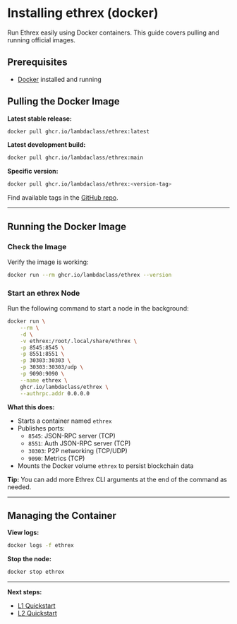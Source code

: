 # Installing ethrex (docker)

Run Ethrex easily using Docker containers. This guide covers pulling and running official images.

## Prerequisites

- [Docker](https://www.docker.com/get-started/) installed and running

## Pulling the Docker Image

**Latest stable release:**

```sh
docker pull ghcr.io/lambdaclass/ethrex:latest
```

**Latest development build:**

```sh
docker pull ghcr.io/lambdaclass/ethrex:main
```

**Specific version:**

```sh
docker pull ghcr.io/lambdaclass/ethrex:<version-tag>
```

Find available tags in the <a href="https://github.com/lambdaclass/ethrex/tags" target="_blank">GitHub repo</a>.

---

## Running the Docker Image

### Check the Image

Verify the image is working:

```sh
docker run --rm ghcr.io/lambdaclass/ethrex --version
```

### Start an ethrex Node

Run the following command to start a node in the background:

```sh
docker run \
    --rm \
    -d \
    -v ethrex:/root/.local/share/ethrex \
    -p 8545:8545 \
    -p 8551:8551 \
    -p 30303:30303 \
    -p 30303:30303/udp \
    -p 9090:9090 \
    --name ethrex \
    ghcr.io/lambdaclass/ethrex \
    --authrpc.addr 0.0.0.0
```

**What this does:**

- Starts a container named `ethrex`
- Publishes ports:
  - `8545`: JSON-RPC server (TCP)
  - `8551`: Auth JSON-RPC server (TCP)
  - `30303`: P2P networking (TCP/UDP)
  - `9090`: Metrics (TCP)
- Mounts the Docker volume `ethrex` to persist blockchain data

**Tip:** You can add more Ethrex CLI arguments at the end of the command as needed.

---

## Managing the Container

**View logs:**

```sh
docker logs -f ethrex
```

**Stop the node:**

```sh
docker stop ethrex
```

---

**Next steps:**

- [L1 Quickstart](../quickstart-l1.md)
- [L2 Quickstart](../quickstart-l2.md)
